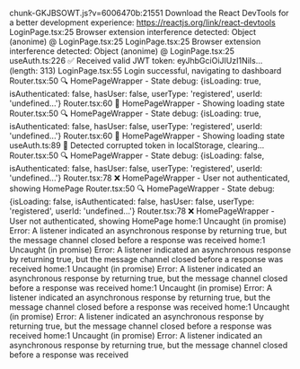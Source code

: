 chunk-GKJBSOWT.js?v=6006470b:21551 Download the React DevTools for a better development experience: https://reactjs.org/link/react-devtools
LoginPage.tsx:25 Browser extension interference detected: Object
(anonime) @ LoginPage.tsx:25
LoginPage.tsx:25 Browser extension interference detected: Object
(anonime) @ LoginPage.tsx:25
useAuth.ts:226 ✅ Received valid JWT token: eyJhbGciOiJIUzI1NiIs... (length: 313)
LoginPage.tsx:55 Login successful, navigating to dashboard
Router.tsx:50 🔍 HomePageWrapper - State debug: {isLoading: true, isAuthenticated: false, hasUser: false, userType: 'registered', userId: 'undefined...'}
Router.tsx:60 🔄 HomePageWrapper - Showing loading state
Router.tsx:50 🔍 HomePageWrapper - State debug: {isLoading: true, isAuthenticated: false, hasUser: false, userType: 'registered', userId: 'undefined...'}
Router.tsx:60 🔄 HomePageWrapper - Showing loading state
useAuth.ts:89 🧹 Detected corrupted token in localStorage, clearing...
Router.tsx:50 🔍 HomePageWrapper - State debug: {isLoading: false, isAuthenticated: false, hasUser: false, userType: 'registered', userId: 'undefined...'}
Router.tsx:78 ❌ HomePageWrapper - User not authenticated, showing HomePage
Router.tsx:50 🔍 HomePageWrapper - State debug: {isLoading: false, isAuthenticated: false, hasUser: false, userType: 'registered', userId: 'undefined...'}
Router.tsx:78 ❌ HomePageWrapper - User not authenticated, showing HomePage
home:1 Uncaught (in promise) Error: A listener indicated an asynchronous response by returning true, but the message channel closed before a response was received
home:1 Uncaught (in promise) Error: A listener indicated an asynchronous response by returning true, but the message channel closed before a response was received
home:1 Uncaught (in promise) Error: A listener indicated an asynchronous response by returning true, but the message channel closed before a response was received
home:1 Uncaught (in promise) Error: A listener indicated an asynchronous response by returning true, but the message channel closed before a response was received
home:1 Uncaught (in promise) Error: A listener indicated an asynchronous response by returning true, but the message channel closed before a response was received
home:1 Uncaught (in promise) Error: A listener indicated an asynchronous response by returning true, but the message channel closed before a response was received
